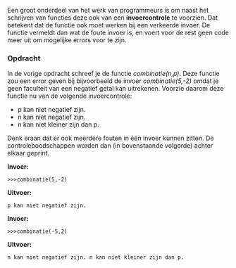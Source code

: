 Een groot onderdeel van het werk van programmeurs is om naast het schrijven van functies deze ook van een **invoercontrole** te voorzien. Dat betekent dat de functie ook moet werken bij een verkeerde invoer. De functie vermeldt dan wat de foute invoer is, en voert voor de rest geen code meer uit om mogelijke errors voor te zijn.

### Opdracht
In de vorige opdracht schreef je de functie *combinatie(n,p)*. Deze functie zou een error geven bij bijvoorbeeld de invoer *combinatie(5,-2)* omdat je geen faculteit van een negatief getal kan uitrekenen. Voorzie daarom deze functie nu van de volgende invoercontrole:

- p kan niet negatief zijn.
- n kan niet negatief zijn.
- n kan niet kleiner zijn dan p.

Denk eraan dat er ook meerdere fouten in één invoer kunnen zitten. De controleboodschappen worden dan (in bovenstaande volgorde) achter elkaar geprint.

**Invoer:**

    >>>combinatie(5,-2)


**Uitvoer:**

    p kan niet negatief zijn.

**Invoer:**

    >>>combinatie(-5,2)


**Uitvoer:**

    n kan niet negatief zijn. n kan niet kleiner zijn dan p.

